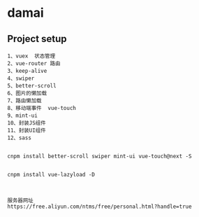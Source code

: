 # damai

## Project setup

    1、vuex  状态管理
    2、vue-router 路由
    3、keep-alive
    4、swiper
    5、better-scroll
    6、图片的懒加载
    7、路由懒加载
    8、移动端事件  vue-touch
    9、mint-ui
    10、封装JS组件
    11、封装UI组件
    12、sass 


    cnpm install better-scroll swiper mint-ui vue-touch@next -S


    cnpm install vue-lazyload -D



    服务器网址
    https://free.aliyun.com/ntms/free/personal.html?handle=true